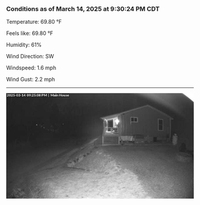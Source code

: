 ### Conditions as of March 14, 2025 at 9:30:24 PM CDT 

Temperature: 69.80 &deg;F

Feels like: 69.80 &deg;F

Humidity: 61%

Wind Direction: SW

Windspeed: 1.6 mph

Wind Gust: 2.2 mph

---

<img src="./images/latest.jpeg"/>

